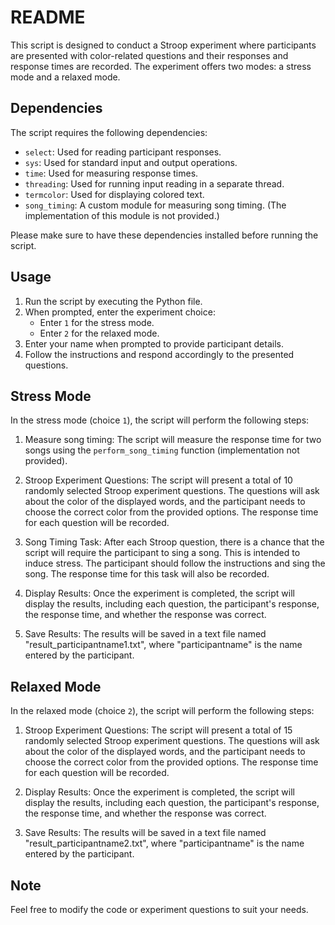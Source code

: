 # README

This script is designed to conduct a Stroop experiment where participants are presented with color-related questions and their responses and response times are recorded. The experiment offers two modes: a stress mode and a relaxed mode.

## Dependencies

The script requires the following dependencies:

- `select`: Used for reading participant responses.
- `sys`: Used for standard input and output operations.
- `time`: Used for measuring response times.
- `threading`: Used for running input reading in a separate thread.
- `termcolor`: Used for displaying colored text.
- `song_timing`: A custom module for measuring song timing. (The implementation of this module is not provided.)

Please make sure to have these dependencies installed before running the script.

## Usage

1. Run the script by executing the Python file.
2. When prompted, enter the experiment choice:
   - Enter `1` for the stress mode.
   - Enter `2` for the relaxed mode.
3. Enter your name when prompted to provide participant details.
4. Follow the instructions and respond accordingly to the presented questions.

## Stress Mode

In the stress mode (choice `1`), the script will perform the following steps:

1. Measure song timing: The script will measure the response time for two songs using the `perform_song_timing` function (implementation not provided).

2. Stroop Experiment Questions: The script will present a total of 10 randomly selected Stroop experiment questions. The questions will ask about the color of the displayed words, and the participant needs to choose the correct color from the provided options. The response time for each question will be recorded.

3. Song Timing Task: After each Stroop question, there is a chance that the script will require the participant to sing a song. This is intended to induce stress. The participant should follow the instructions and sing the song. The response time for this task will also be recorded.

4. Display Results: Once the experiment is completed, the script will display the results, including each question, the participant's response, the response time, and whether the response was correct.

5. Save Results: The results will be saved in a text file named "result_participantname1.txt", where "participantname" is the name entered by the participant.

## Relaxed Mode

In the relaxed mode (choice `2`), the script will perform the following steps:

1. Stroop Experiment Questions: The script will present a total of 15 randomly selected Stroop experiment questions. The questions will ask about the color of the displayed words, and the participant needs to choose the correct color from the provided options. The response time for each question will be recorded.

2. Display Results: Once the experiment is completed, the script will display the results, including each question, the participant's response, the response time, and whether the response was correct.

3. Save Results: The results will be saved in a text file named "result_participantname2.txt", where "participantname" is the name entered by the participant.

## Note

Feel free to modify the code or experiment questions to suit your needs.
